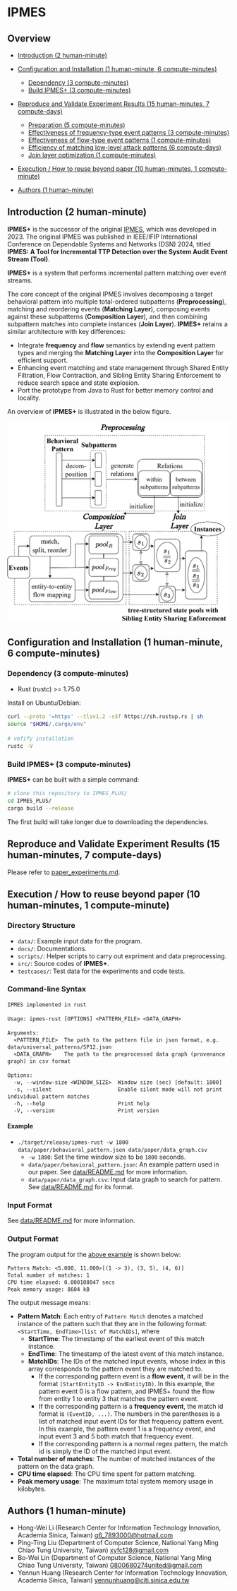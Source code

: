# IPMES

## Overview

* [Introduction (2 human-minute)](#introduction-2-human-minute)
* [Configuration and Installation (1 human-minute, 6 compute-minutes)](#configuration-and-installation-1-human-minute-6-compute-minutes)
    + [Dependency (3 compute-minutes)](#dependency-3-compute-minutes)
    + [Build IPMES+ (3 compute-minutes)](#build-ipmes-3-compute-minutes)
* [Reproduce and Validate Experiment Results (15 human-minutes, 7 compute-days)](#reproduce-and-validate-experiment-results-15-human-minutes-7-compute-days)
    + [Preparation (5 compute-minutes)](#preparation-5-compute-minutes)
    + [Effectiveness of frequency-type event patterns (3 compute-minutes)](#effectiveness-of-frequency-type-event-patterns-sec-ivb-table-iii-3-compute-minutes)
    + [Effectiveness of flow-type event patterns (1 compute-minutes)](#effectiveness-of-flow-type-event-patterns-sec-ivc-table-iv-1-compute-minutes)
    + [Efficiency of matching low-level attack patterns (6 compute-days)](#efficiency-of-matching-low-level-attack-patterns-sec-ivd-figure-8-figure-9-6-compute-days)
    + [Join layer optimization (1 compute-minutes)](#join-layer-optimization-sec-ive-table-v-1-compute-minutes)
* [Execution / How to reuse beyond paper (10 human-minutes, 1 compute-minute)](#execution--how-to-reuse-beyond-paper-10-human-minutes-1-compute-minute)

* [Authors (1 human-minute)](#authors-1-human-minute)

## Introduction (2 human-minute)

**IPMES+** is the successor of the original [IPMES](https://github.com/littleponywork/IPMES), which was developed in 2023. The original IPMES was published in IEEE/IFIP International Conference on Dependable Systems and Networks (DSN) 2024, titled **IPMES: A Tool for Incremental TTP Detection over the System Audit Event Stream (Tool)**.

**IPMES+** is a system that performs incremental pattern matching over event streams.

The core concept of the original IPMES involves decomposing a target behavioral pattern into multiple total-ordered subpatterns (**Preprocessing**), matching and reordering events (**Matching Layer**), composing events against these subpatterns (**Composition Layer**), and then combining subpattern matches into complete instances (**Join Layer**). **IPMES+** retains a similar architecture with key differences:

- Integrate **frequency** and **flow** semantics by extending event pattern types and merging the **Matching Layer** into the **Composition Layer** for efficient support.
- Enhancing event matching and state management through Shared Entity Filtration, Flow Contraction, and Sibling Entity Sharing Enforcement to reduce search space and state explosion.
- Port the prototype from Java to Rust for better memory control and locality.

An overview of **IPMES+** is illustrated in the below figure.

![IPMES Flow Chart](images/flowchart-IPMES+.png)

## Configuration and Installation (1 human-minute, 6 compute-minutes)

### Dependency (3 compute-minutes)

- Rust (rustc) >= 1.75.0

Install on Ubuntu/Debian:

```bash
curl --proto '=https' --tlsv1.2 -sSf https://sh.rustup.rs | sh
source "$HOME/.cargo/env"

# vefify installation
rustc -V
```

### Build IPMES+ (3 compute-minutes)

**IPMES+** can be built with a simple command:

```bash
# clone this repository to IPMES_PLUS/
cd IPMES_PLUS/
cargo build --release
```

The first build will take longer due to downloading the dependencies.

## Reproduce and Validate Experiment Results (15 human-minutes, 7 compute-days)

Please refer to [paper_experiments.md](docs/paper_experiments.md).

## Execution / How to reuse beyond paper (10 human-minutes, 1 compute-minute)

### Directory Structure

- `data/`: Example input data for the program.
- `docs/`: Documentations.
- `scripts/`: Helper scripts to carry out expriment and data preprocessing.
- `src/`: Source codes of **IPMES+**.
- `testcases/`: Test data for the experiments and code tests.

### Command-line Syntax

```
IPMES implemented in rust

Usage: ipmes-rust [OPTIONS] <PATTERN_FILE> <DATA_GRAPH>

Arguments:
  <PATTERN_FILE>  The path to the pattern file in json format, e.g. data/universal_patterns/SP12.json
  <DATA_GRAPH>    The path to the preprocessed data graph (provenance graph) in csv format

Options:
  -w, --window-size <WINDOW_SIZE>  Window size (sec) [default: 1800]
  -s, --silent                     Enable silent mode will not print individual pattern matches
  -h, --help                       Print help
  -V, --version                    Print version
```

#### Example

- `./target/release/ipmes-rust -w 1800 data/paper/behavioral_pattern.json data/paper/data_graph.csv`
  - `-w 1800`: Set the time window size to be `1800` seconds.
  - `data/paper/behavioral_pattern.json`: An example pattern used in our paper. See [data/README.md](data/README.md) for more information.
  - `data/paper/data_graph.csv`: Input data graph to search for pattern. See [data/README.md](data/README.md) for its format.

### Input Format

See [data/README.md](data/README.md) for more information.

### Output Format

The program output for the [above example](#example) is shown below:

```
Pattern Match: <5.000, 11.000>[(1 -> 3), (3, 5), (4, 6)]
Total number of matches: 1
CPU time elapsed: 0.000108047 secs
Peak memory usage: 8604 kB
```

The output message means:

- **Pattern Match**: Each entry of `Pattern Match` denotes a matched instance of the pattern such that they are in the following format: `<StartTime, EndTime>[list of MatchIDs]`, where
    - **StartTime**: The timestamp of the earliest event of this match instance.
    - **EndTime**: The timestamp of the latest event of this match instance.
    - **MatchIDs**: The IDs of the matched input events, whose index in this array corresponds to the pattern event they are matched to.
        - If the corresponding pattern event is a **flow event**, it will be in the format `(StartEntityID -> EndEntityID)`. In this example, the pattern event 0 is a flow pattern, and IPMES+ found the flow from entity 1 to entity 3 that matches the pattern event.
        - If the corresponding pattern is a **frequency event**, the match id format is `(EventID, ...)`. The numbers in the parentheses is a list of matched input event IDs for that frequency pattern event. In this example, the pattern event 1 is a frequency event, and input event 3 and 5 both match that frequency event.
        - If the corresponding pattern is a normal regex pattern, the match id is simply the ID of the matched input event.
- **Total number of matches**: The number of matched instances of the pattern on the data graph.
- **CPU time elapsed**: The CPU time spent for pattern matching.
- **Peak memory usage**: The maximum total system memory usage in kilobytes.

## Authors (1 human-minute)

- Hong-Wei Li (Research Center for Information Technology Innovation, Academia Sinica, Taiwan) <g6_7893000@hotmail.com>
- Ping-Ting Liu (Department of Computer Science, National Yang Ming Chiao Tung University, Taiwan) <xyfc128@gmail.com>
- Bo-Wei Lin (Department of Computer Science, National Yang Ming Chiao Tung University, Taiwan) <0800680274united@gmail.com>
- Yennun Huang (Research Center for Information Technology Innovation, Academia Sinica, Taiwan) <yennunhuang@citi.sinica.edu.tw>
